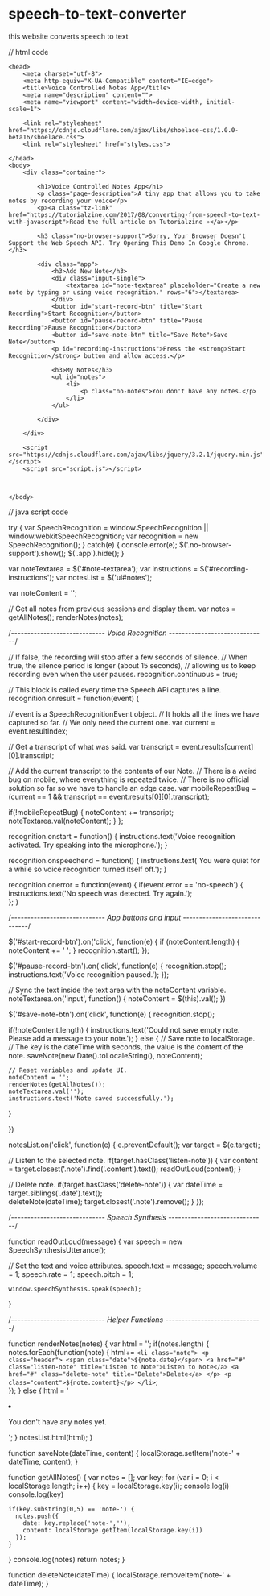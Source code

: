 # speech-to-text-converter
this website converts speech to text

// html code

<!DOCTYPE html>
    <head>
        <meta charset="utf-8">
        <meta http-equiv="X-UA-Compatible" content="IE=edge">
        <title>Voice Controlled Notes App</title>
        <meta name="description" content="">
        <meta name="viewport" content="width=device-width, initial-scale=1">
        
        <link rel="stylesheet" href="https://cdnjs.cloudflare.com/ajax/libs/shoelace-css/1.0.0-beta16/shoelace.css">
        <link rel="stylesheet" href="styles.css">

    </head>
    <body>
        <div class="container">

            <h1>Voice Controlled Notes App</h1>
            <p class="page-description">A tiny app that allows you to take notes by recording your voice</p>
            <p><a class="tz-link" href="https://tutorialzine.com/2017/08/converting-from-speech-to-text-with-javascript">Read the full article on Tutorialzine »</a></p>

            <h3 class="no-browser-support">Sorry, Your Browser Doesn't Support the Web Speech API. Try Opening This Demo In Google Chrome.</h3>

            <div class="app"> 
                <h3>Add New Note</h3>
                <div class="input-single">
                    <textarea id="note-textarea" placeholder="Create a new note by typing or using voice recognition." rows="6"></textarea>
                </div>         
                <button id="start-record-btn" title="Start Recording">Start Recognition</button>
                <button id="pause-record-btn" title="Pause Recording">Pause Recognition</button>
                <button id="save-note-btn" title="Save Note">Save Note</button>   
                <p id="recording-instructions">Press the <strong>Start Recognition</strong> button and allow access.</p>
                
                <h3>My Notes</h3>
                <ul id="notes">
                    <li>
                        <p class="no-notes">You don't have any notes.</p>
                    </li>
                </ul>

            </div>

        </div>

        <script src="https://cdnjs.cloudflare.com/ajax/libs/jquery/3.2.1/jquery.min.js"></script>
        <script src="script.js"></script>

        

    </body>
</html>


// java script code


try {
  var SpeechRecognition = window.SpeechRecognition || window.webkitSpeechRecognition;
  var recognition = new SpeechRecognition();
}
catch(e) {
  console.error(e);
  $('.no-browser-support').show();
  $('.app').hide();
}


var noteTextarea = $('#note-textarea');
var instructions = $('#recording-instructions');
var notesList = $('ul#notes');

var noteContent = '';

// Get all notes from previous sessions and display them.
var notes = getAllNotes();
renderNotes(notes);



/*-----------------------------
      Voice Recognition 
------------------------------*/

// If false, the recording will stop after a few seconds of silence.
// When true, the silence period is longer (about 15 seconds),
// allowing us to keep recording even when the user pauses. 
recognition.continuous = true;

// This block is called every time the Speech APi captures a line. 
recognition.onresult = function(event) {

  // event is a SpeechRecognitionEvent object.
  // It holds all the lines we have captured so far. 
  // We only need the current one.
  var current = event.resultIndex;

  // Get a transcript of what was said.
  var transcript = event.results[current][0].transcript;

  

  // Add the current transcript to the contents of our Note.
  // There is a weird bug on mobile, where everything is repeated twice.
  // There is no official solution so far so we have to handle an edge case.
  var mobileRepeatBug = (current == 1 && transcript == event.results[0][0].transcript);

  if(!mobileRepeatBug) {
    noteContent += transcript;
    noteTextarea.val(noteContent);
  }
};

recognition.onstart = function() { 
  instructions.text('Voice recognition activated. Try speaking into the microphone.');
}

recognition.onspeechend = function() {
  instructions.text('You were quiet for a while so voice recognition turned itself off.');
}

recognition.onerror = function(event) {
  if(event.error == 'no-speech') {
    instructions.text('No speech was detected. Try again.');  
  };
}



/*-----------------------------
      App buttons and input 
------------------------------*/

$('#start-record-btn').on('click', function(e) {
  if (noteContent.length) {
    noteContent += ' ';
  }
  recognition.start();
});


$('#pause-record-btn').on('click', function(e) {
  recognition.stop();
  instructions.text('Voice recognition paused.');
});

// Sync the text inside the text area with the noteContent variable.
noteTextarea.on('input', function() {
  noteContent = $(this).val();
})

$('#save-note-btn').on('click', function(e) {
  recognition.stop();

  if(!noteContent.length) {
    instructions.text('Could not save empty note. Please add a message to your note.');
  }
  else {
    // Save note to localStorage.
    // The key is the dateTime with seconds, the value is the content of the note.
    saveNote(new Date().toLocaleString(), noteContent);

    // Reset variables and update UI.
    noteContent = '';
    renderNotes(getAllNotes());
    noteTextarea.val('');
    instructions.text('Note saved successfully.');
  }
      
})


notesList.on('click', function(e) {
  e.preventDefault();
  var target = $(e.target);

  // Listen to the selected note.
  if(target.hasClass('listen-note')) {
    var content = target.closest('.note').find('.content').text();
    readOutLoud(content);
  }

  // Delete note.
  if(target.hasClass('delete-note')) {
    var dateTime = target.siblings('.date').text();  
    deleteNote(dateTime);
    target.closest('.note').remove();
  }
});



/*-----------------------------
      Speech Synthesis 
------------------------------*/

function readOutLoud(message) {
	var speech = new SpeechSynthesisUtterance();

  // Set the text and voice attributes.
	speech.text = message;
	speech.volume = 1;
	speech.rate = 1;
	speech.pitch = 1;
  
	window.speechSynthesis.speak(speech);
}



/*-----------------------------
      Helper Functions 
------------------------------*/

function renderNotes(notes) {
  var html = '';
  if(notes.length) {
    notes.forEach(function(note) {
      html+= `<li class="note">
        <p class="header">
          <span class="date">${note.date}</span>
          <a href="#" class="listen-note" title="Listen to Note">Listen to Note</a>
          <a href="#" class="delete-note" title="Delete">Delete</a>
        </p>
        <p class="content">${note.content}</p>
      </li>`;    
    });
  }
  else {
    html = '<li><p class="content">You don\'t have any notes yet.</p></li>';
  }
  notesList.html(html);
}


function saveNote(dateTime, content) {
  localStorage.setItem('note-' + dateTime, content);
}


function getAllNotes() {
  var notes = [];
  var key;
  for (var i = 0; i < localStorage.length; i++) {
    key = localStorage.key(i);
    console.log(i)
    console.log(key)

    if(key.substring(0,5) == 'note-') {
      notes.push({
        date: key.replace('note-',''),
        content: localStorage.getItem(localStorage.key(i))
      });
    } 
  }
  console.log(notes)
  return notes;
}


function deleteNote(dateTime) {
  localStorage.removeItem('note-' + dateTime); 
}
